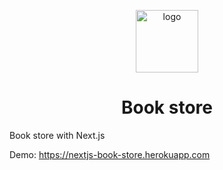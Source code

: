 <p align="center">
  <a href="https://cruel-eggnog.surge.sh">
    <img alt="logo" src="https://nextjs-book-store.herokuapp.com/static/logo-dark.svg" width="100" />
  </a>
</p>
<h1 align="center">
  Book store
</h1>

Book store with Next.js

Demo: <https://nextjs-book-store.herokuapp.com>

